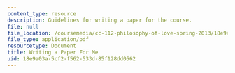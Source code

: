 ```yaml
---
content_type: resource
description: Guidelines for writing a paper for the course.
file: null
file_location: /coursemedia/cc-112-philosophy-of-love-spring-2013/18e9a03a5cf2f562533d85f128dd0562_MITCC_112S13_WritingAPaper.pdf
file_type: application/pdf
resourcetype: Document
title: Writing a Paper For Me
uid: 18e9a03a-5cf2-f562-533d-85f128dd0562
---
```

